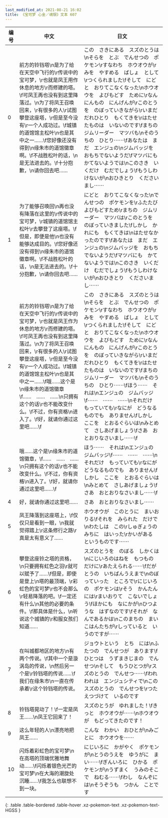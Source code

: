 ```yaml
---
last_modified_at: 2021-08-21 16:02
title: 《宝可梦 心金／魂银》文本 607
---
```

| 编号 | 中文 | 日文 |
| ---- | ---- | ---- |
| 0 | 前方的铃铛塔\n是为了给在天空中飞行的\r传说中的宝可梦，\r也就是凤王用作休息的地方\r而修建的塔。\f可凤王再也没有到这里降落过。\n为了将凤王召唤回来，\r有很多的人\r试图攀登这座塔，\r但是至今没有\r一个人成功过。\f城镇的道馆馆主松叶\n也是其中之一……\f您好像还没有得到\n缘朱市的道馆徽章啊。\f不战胜松叶的话，\n是无法进去的。\f十分抱歉，\n请你回去吧…… | この　さきにある　スズのとうは\nそらを　とぶ　でんせつの　ポケモン\rすなわち　ホウオウが\rみを　やすめる　ばしょ　として\rつくられました\fそして　にどと　おりてこなくなった\nホウオウを　よびもどす　ために\rなんにんもの　にんげんが\rこのとうを　のぼっていきながら\rいまだ　だれひとり　もくてきを\rはたせたものは　いないのです\fまちの　ジムリーダー　マツバも\nそのうちの　ひとり⋯⋯\fあなたは　まだ　エンジュの\nジムバッジを　おもちでないようだ\fマツバにも　かてないようでは\nこのさき　いくだけ　むだでしょう\fもうしわけないが\nおひきとり　くださいまし⋯⋯ |
| 1 | 为了能够召唤回\n再也没有降落在这里的\r传说中的宝可梦，\r城镇的道馆馆主松叶\r去攀登了这座塔。\f但是，即便是他\n也没有能够达成目的。\f您好像还没有得到\n缘朱市的道馆徽章啊。\f不战胜松叶的话，\n是无法进去的。\f十分抱歉，\n请你回去吧…… | にどと　おりてこなくなった\nでんせつの　ポケモンを\rふたたび　よびもどすため\rまちの　ジムリーダー　マツバは\rこのとうを　のぼっていきました\fしかし　かれにも　もくてきは\nはたせなかったのです\fあなたは　まだ　エンジュの\nジムバッジを　おもちでないようだ\fマツバにも　かてないようでは\nこのさき　いくだけ　むだでしょう\fもうしわけないが\nおひきとり　くださいまし⋯⋯ |
| 2 | 前方的铃铛塔\n是为了给在天空中飞行的\r传说中的宝可梦，\r也就是凤王作为休息的地方\r而修建的塔。\f可凤王再也没有到这里降落过。\n为了将凤王召唤回来，\r有很多的人\r试图攀登这座塔，\r但是至今没有\r一个人成功过。\f城镇的道馆馆主松叶\n也是其中之一……\f哦……这个是\n缘朱市的道馆徽章\f……　……　……\n只拥有这个的话\r也不能改变什么。\f不过，你有资格\n进入了。\f好，就请你通过这里吧……\f | この　さきにある　スズのとうは\nそらを　とぶ　でんせつの　ポケモン\rすなわち　ホウオウが\rみを　やすめる　ばしょ　として\rつくられました\fそして　にどと　おりてこなくなった\nホウオウを　よびもどす　ために\rなんにんもの　にんげんが\rこのとうを　のぼっていきながら\rいまだ　だれひとり　もくてきを\rはたせたものは　いないのです\fまちの　ジムリーダー　マツバも\nそのうちの　ひとり⋯⋯\fほう⋯⋯　それは\nエンジュの　ジムバッジ\f⋯⋯　⋯⋯　⋯⋯\nそれだけ　もっていても\rなにが　どうなるものでも　ありません\fしかし　ここを　とおるぐらいは\nみとめて　さしあげましょう\fさあ　おとおりなさいまし⋯⋯\f |
| 3 | 哦……这个是\n缘朱市的道馆徽章，\f……　……　……\n只拥有这个的话\r也不能改变什么。\f不过，你有资格\n进入了。\f好，就请你通过这里吧……\f | ほう⋯⋯　それは\nエンジュの　ジムバッジ\f⋯⋯　⋯⋯　⋯⋯\nそれだけ　もっていても\rなにが　どうなるものでも　ありません\fしかし　ここを　とおるぐらいは\nみとめて　さしあげましょう\fさあ　おとおりなさいまし⋯⋯\f |
| 4 | 好，就请你通过这里吧…… | さあ　おとおりなさいまし⋯⋯ |
| 5 | 凤王降落到这座塔上，\f仅仅只是看到一眼，\n我就觉得踏上\r这条修行之路\r真是太有意义了…… | ホウオウが　このとうに　まいおりる\fそれを　みられた　だけで\nわたしは　この\rしゅぎょうの　みちに　はいった\rかいがある　というものです⋯⋯ |
| 6 | 攀登这座铃之塔的资格，\n只要拥有虹色之羽\r就可以赋予了……\f但是，即使是登上\n塔的最顶端，\r彩虹色的宝可梦\r也不会那么\r轻易降落的吧。\f一定还有什么\n其他的必要的条件。\f那具体是什么，\n听说这个城镇的\r和服女孩们知道…… | スズのとうを　のぼる　しかくは\nにじいろのはねを　もつもの　だけに\rあたえられる⋯⋯\fだが　とうの　いちばんうえまで\nのぼっていった　ところで\rにじいろの　ポケモンは\rそう　かんたんには\rまいおりて　こないでしょう\fほかにも　なにかが\nひつような　はずなのです\fそれが　なんであるかは\nこのまちの　まいこはんたちが\rしっていると　いうのですが⋯⋯ |
| 7 | 在叫城都地区的地方\n有两个传说。\f其中一个是漩涡岛的传说，\n然后另一个是\r铃铛塔的传说……\f我们在缘朱市\n一直在传承着\r这个铃铛塔的传说。 | ジョウトという　とち　には\nふたつの　でんせつが　あります\fひとつは　うずまきじまの　でんせつ\nそして　もうひとつが\rスズのとうの　でんせつ⋯⋯\fわれわれは　エンジュシティで\nこの　スズのとうの　でんせつを\rつたえつづけて　いるのです |
| 8 | 铃铛塔晃动了！\f一定是凤王……\n凤王它回来了！ | スズのとうが　ゆれました！\fきっと　ホウオウが⋯⋯\nホウオウが　もどってきたのです！ |
| 9 | 这么年轻的人\n漂亮地把凤王…… | こんな　わかい　おひとが\nみごとに　ホウオウを⋯⋯ |
| 10 | 闪烁着彩虹色的宝可梦\n在高塔的顶端优雅地舞动……\f闪烁着银色光芒的宝可梦\n在大海的潮旋处沉睡……\f我怎么也联想不到一块。 | にじいろに　かがやく　ポケモンが\nとうのうえを　ゆうがに　まい⋯⋯\fぎんいろに　ひかる　ポケモンが\nうずまく　うみのそこで　ねむる⋯⋯\fわし　なんぞには\nそうぞうも　つかん　ことです |
{: .table .table-bordered .table-hover .xz-pokemon-text .xz-pokemon-text-HGSS }
